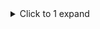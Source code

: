 <details>
	<summary>Click to 1 expand</summary>

  <details>
  	<summary>Click to 2 expand</summary>
  <div class="border p-3 mt-2">

  	  ### 抵zH&正片，一场精心策划的阴m（20210324第3704
  	  <https://www.youtube.com/watch?v=K6cmHbwDzQ8>

  	  你抵z个hm药酒试试，直接给你z内mg去。
  	  　　就好像韩g要装萨d，我们对乐t下手了，把乐在zg活活就给搞死了，你以为是老bx搞的吗？

  	  <h3>zg重复晚清wj覆辙：惹祸、打架和装孙子</h3>
  	  <a href="  https://www.boxun.com/news/gb/pubvp/2021/03/202103250030.shtml">  https://www.boxun.com/news/gb/pubvp/2021/03/202103250030.shtml</a>

  	  吾尝谓zg之于夷人，可以明目张胆与之划定章程，而zg一味怕；夷人断不可欺，而zg一味诈；zg尽多事，夷人尽强，一切以理自处，杜其横逆之萌，而不可稍撄其怒，而zg一味蛮；彼有情可以揣度，有理可以制伏，而zg一味蠢；真乃无可如何。

  	  **公开上hg务y餐厅饭菜价格被指“泄m网m被z**{:.h3}<br>
  	  [https://www.rfa.org/mandarin/yataibaodao/renquanfazhi/ql2-03242021072938.html](https://www.rfa.org/mandarin/yataibaodao/renquanfazhi/ql2-03242021072938.html)

  	  2edeef9d-e8cc-47e0-b80b-737be169a5e0.png (620×340)<br>
  	  <img src="https://slack-imgs.com/?url=https://www.rfa.org/mandarin/yataibaodao/renquanfazhi/ql2-03242021072938.html/@@images/2edeef9d-e8cc-47e0-b80b-737be169a5e0.png">

  	  自然》曝光造假论文“产业化” 大部分来自zg
  	  https://www.rfa.org/mandarin/yataibaodao/kejiaowen/hj-03242021141835.html

  </div>

  </details>

</details>
